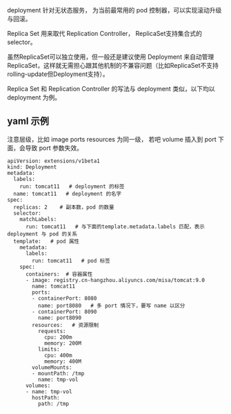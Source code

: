 deployment 针对无状态服务， 为当前最常用的 pod 控制器，可以实现滚动升级与回滚。

Replica Set 用来取代 Replication Controller， ReplicaSet支持集合式的selector。

虽然ReplicaSet可以独立使用，但一般还是建议使用 Deployment 来自动管理ReplicaSet，这样就无需担心跟其他机制的不兼容问题（比如ReplicaSet不支持rolling-update但Deployment支持）。

Replica Set 和 Replication Controller 的写法与 deployment 类似，以下均以 deployment 为例。

## yaml 示例

注意层级，比如  image ports resources 为同一级， 若吧 volume 插入到 port 下面，会导致 port 参数失效。


```
apiVersion: extensions/v1beta1
kind: Deployment
metadata:
  labels:
    run: tomcat11   # deployment 的标签
  name: tomcat11   # deployment 的名字
spec:
  replicas: 2    # 副本数，pod 的数量
  selector:
    matchLabels:
      run: tomcat11   # 与下面的template.metadata.labels 匹配，表示 deployment 与 pod 的关系
  template:   # pod 属性
    metadata:
      labels:
        run: tomcat11   # pod 标签
    spec:
      containers:  # 容器属性
      - image: registry.cn-hangzhou.aliyuncs.com/misa/tomcat:9.0
        name: tomcat11   
        ports:
        - containerPort: 8080
          name: port8080   # 多 port 情况下，要写 name 以区分
        - containerPort: 8090
          name: port8090  
        resources:   # 资源限制
          requests:  
            cpu: 200m 
            memory: 200M
          limits: 
            cpu: 400m
            memory: 400M
        volumeMounts:
        - mountPath: /tmp
          name: tmp-vol    
      volumes:
      - name: tmp-vol
        hostPath:
          path: /tmp
    
```


